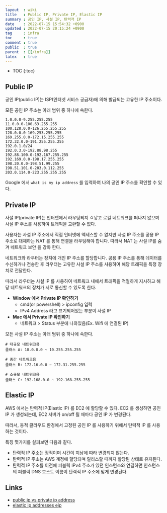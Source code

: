 ```yaml
---
layout  : wiki
title   : Public IP, Private IP, Elastic IP
summary : 공인 IP, 사설 IP, 탄력적 IP
date    : 2022-07-15 15:54:32 +0900
updated : 2022-07-15 20:15:24 +0900
tag     : infra
toc     : true
comment : true
public  : true
parent  : [[/infra]]
latex   : true
---
```

* TOC
{:toc}
 
## Public IP

공인 IP(public IP)는 ISP(인터넷 서비스 공급자)에 의해 발급되는 고유한 IP 주소이다. 

모든 공인 IP 주소는 아래 범위 중 하나에 속한다.

```
1.0.0.0-9.255.255.255
11.0.0.0-100.63.255.255
100.128.0.0-126.255.255.255
128.0.0.0-169.253.255.255
169.255.0.0-172.15.255.255
172.32.0.0-191.255.255.255
192.0.1.0/24
192.0.3.0-192.88.98.255
192.88.100.0-192.167.255.255
192.169.0.0-198.17.255.255
198.20.0.0-198.51.99.255
198.51.101.0-203.0.112.255
203.0.114.0-223.255.255.255
```

Google 에서 `what is my ip address` 를 입력하여 나의 공인 IP 주소를 확인할 수 있다.

## Private IP

사설 IP(private IP)는 인터넷에서 라우팅되지 ㅇ낳고 로컬 네트워크를 떠나지 않으며 사설 IP 주소를 사용하여 트래픽을 교환할 수 없다.

사용자는 사설 IP 주소에서 직접 인터넷에 액세스할 수 없지만 사설 IP 주소를 공용 IP 주소로 대체하는 NAT 를 통해 연결을 라우팅해야 합니다. 따라서 NAT 는 사설 IP를 숨겨 네트워크 보안 을 강화 한다.

네트워크와 라우터는 장치에 개인 IP 주소를 할당합니다. 공용 IP 주소를 통해 데이터를 수신하거나 전송한 후 라우터는 고유한 사설 IP 주소를 사용하여 해당 트래픽을 특정 장치로 전달한다.

따라서 라우터는 사설 IP 를 사용하여 네트워크 내에서 트래픽을 적절하게 지시하고 해당 네트워크의 장치가 서로 통신할 수 있도록 한다.

- __Window 에서 Private IP 확인하기__
  - cmd(or powershell) > ipconfig 입력
  - IPv4 Address 라고 표기되어있는 부분이 사설 IP
- __Mac 에서 Private IP 확인하기__
  - 네트워크 > Status 부분에 나와있음(Ex. Wifi 에 연결된 IP)

모든 사설  IP 주소는 아래 범위 중 하나에 속한다.

```
# 대규모 네트워크용
클래스 A: 10.0.0.0 ~ 10.255.255.255 

# 중간 네트워크용
클래스 B: 172.16.0.0 ~ 172.31.255.255

# 소규모 네트워크용
클래스 C: 192.168.0.0 ~ 192.168.255.255
```

## Elastic IP

AWS 에서는 탄력적 IP(Elastic IP) 를 EC2 에 할당할 수 있다. EC2 를 생성하면 공인 IP 가 생성되는데, EC2 서버가 on/off 될 때마다 공인 IP 가 변경된다. 

따라서, 동적 클라우드 환경에서 고정된 공인 IP 를 사용하기 위해서 탄력적 IP 를 사용하는 것이다. 

특징 몇가지를 살펴보면 다음과 같다.

- 탄력적 IP 주소는 정적이며 시간이 지남에 따라 변경되지 않는다.
- 탄력적 IP 주소는 AWS 계정에 할당되며 릴리스할 때까지 할당된 상태로 유지된다.
- 탄력적 IP 주소를 이전에 퍼블릭 IPv4 주소가 있던 인스턴스와 연결하면 인스턴스의 퍼블릭 DNS 호스트 이름이 탄력적 IP 주소에 맞게 변경된다.

## Links

- [public ip vs private ip address]()
- [elastic ip addresses eip](https://docs.aws.amazon.com/ko_kr/AWSEC2/latest/UserGuide/elastic-ip-addresses-eip.html)